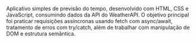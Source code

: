 Aplicativo simples de previsão do tempo, desenvolvido com HTML, CSS e JavaScript, consumindo dados da API do WeatherAPI. O objetivo principal foi praticar requisições assíncronas usando fetch com async/await, tratamento de erros com try/catch, além de trabalhar com manipulação de DOM e estrutura semântica.
